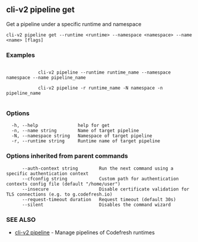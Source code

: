 ## cli-v2 pipeline get

Get a pipeline under a specific runtime and namespace

```
cli-v2 pipeline get --runtime <runtime> --namespace <namespace> --name <name> [flags]
```

### Examples

```

            cli-v2 pipeline --runtime runtime_name --namespace namespace --name pipeline_name

            cli-v2 pipeline -r runtime_name -N namespace -n pipeline_name
        
```

### Options

```
  -h, --help               help for get
  -n, --name string        Name of target pipeline
  -N, --namespace string   Namespace of target pipeline
  -r, --runtime string     Runtime name of target pipeline
```

### Options inherited from parent commands

```
      --auth-context string        Run the next command using a specific authentication context
      --cfconfig string            Custom path for authentication contexts config file (default "/home/user")
      --insecure                   Disable certificate validation for TLS connections (e.g. to g.codefresh.io)
      --request-timeout duration   Request timeout (default 30s)
      --silent                     Disables the command wizard
```

### SEE ALSO

* [cli-v2 pipeline](cli-v2_pipeline.md)	 - Manage pipelines of Codefresh runtimes

